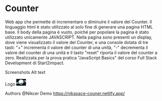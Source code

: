 # Counter
Web app che permette di incrementare o diminuire il valore del Counter. Il linguaggio html è stato utilizzato al solo fine di generare una pagina HTML base. Il body della pagina è vuoto, poiché per popolare la pagina è stato utilizzato unicamente JAVASCRIPT. Nella pagina sono presenti un display, dove viene visualizzato il valore del Counter, e una console dotata di tre tasti: "+" incrementa il valore del counter di una unità, "-" decrementa il valore del counter di una unità e il tasto "reset" riporta il valore del counter a zero. Realizzata per la prova pratica "JavaScript Basics" del corso Full Stack Development di Start2impact.

Screenshots
Alt text

Logo
![Logo](https://github.com/Nikcer/Counter/blob/dev/assets/images/favicon-counter.png)

Authors
@Nikcer
Demo
https://nikspace-couner.netlify.app/
